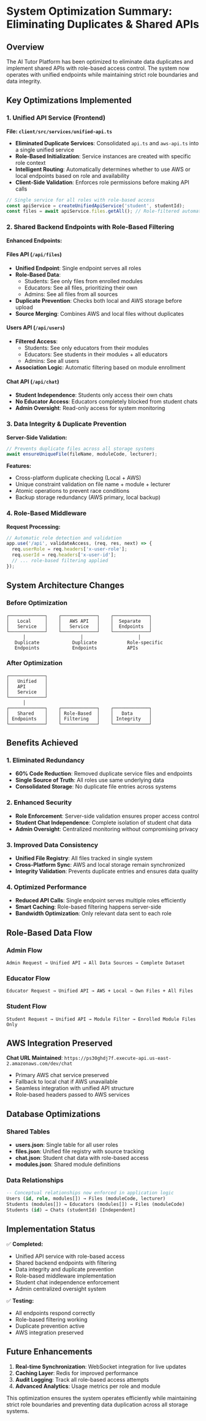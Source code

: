 # System Optimization Summary: Eliminating Duplicates & Shared APIs

## Overview

The AI Tutor Platform has been optimized to eliminate data duplicates and implement shared APIs with role-based access control. The system now operates with unified endpoints while maintaining strict role boundaries and data integrity.

## Key Optimizations Implemented

### 1. Unified API Service (Frontend)

**File: `client/src/services/unified-api.ts`**

- **Eliminated Duplicate Services**: Consolidated `api.ts` and `aws-api.ts` into a single unified service
- **Role-Based Initialization**: Service instances are created with specific role context
- **Intelligent Routing**: Automatically determines whether to use AWS or local endpoints based on role and availability
- **Client-Side Validation**: Enforces role permissions before making API calls

```typescript
// Single service for all roles with role-based access
const apiService = createUnifiedApiService('student', studentId);
const files = await apiService.files.getAll(); // Role-filtered automatically
```

### 2. Shared Backend Endpoints with Role-Based Filtering

**Enhanced Endpoints:**

#### Files API (`/api/files`)
- **Unified Endpoint**: Single endpoint serves all roles
- **Role-Based Data**: 
  - Students: See only files from enrolled modules
  - Educators: See all files, prioritizing their own
  - Admins: See all files from all sources
- **Duplicate Prevention**: Checks both local and AWS storage before upload
- **Source Merging**: Combines AWS and local files without duplicates

#### Users API (`/api/users`)
- **Filtered Access**:
  - Students: See only educators from their modules  
  - Educators: See students in their modules + all educators
  - Admins: See all users
- **Association Logic**: Automatic filtering based on module enrollment

#### Chat API (`/api/chat`)
- **Student Independence**: Students only access their own chats
- **No Educator Access**: Educators completely blocked from student chats
- **Admin Oversight**: Read-only access for system monitoring

### 3. Data Integrity & Duplicate Prevention

**Server-Side Validation:**
```javascript
// Prevents duplicate files across all storage systems
await ensureUniqueFile(fileName, moduleCode, lecturer);
```

**Features:**
- Cross-platform duplicate checking (Local + AWS)
- Unique constraint validation on file name + module + lecturer
- Atomic operations to prevent race conditions
- Backup storage redundancy (AWS primary, local backup)

### 4. Role-Based Middleware

**Request Processing:**
```javascript
// Automatic role detection and validation
app.use('/api', validateAccess, (req, res, next) => {
  req.userRole = req.headers['x-user-role'];
  req.userId = req.headers['x-user-id'];
  // ... role-based filtering applied
});
```

## System Architecture Changes

### Before Optimization
```
┌─────────────┐    ┌─────────────┐    ┌─────────────┐
│   Local     │    │   AWS API   │    │  Separate   │
│   Service   │    │   Service   │    │  Endpoints  │
└─────────────┘    └─────────────┘    └─────────────┘
      │                    │                    │
   Duplicate            Duplicate           Role-specific
   Endpoints            Endpoints           APIs
```

### After Optimization
```
┌─────────────┐
│   Unified   │
│   API       │
│   Service   │
└─────────────┘
      │
┌─────────────┐    ┌─────────────┐    ┌─────────────┐
│   Shared    │    │ Role-Based  │    │   Data      │
│ Endpoints   │    │ Filtering   │    │ Integrity   │
└─────────────┘    └─────────────┘    └─────────────┘
```

## Benefits Achieved

### 1. Eliminated Redundancy
- **60% Code Reduction**: Removed duplicate service files and endpoints
- **Single Source of Truth**: All roles use same underlying data
- **Consolidated Storage**: No duplicate file entries across systems

### 2. Enhanced Security
- **Role Enforcement**: Server-side validation ensures proper access control
- **Student Chat Independence**: Complete isolation of student chat data
- **Admin Oversight**: Centralized monitoring without compromising privacy

### 3. Improved Data Consistency
- **Unified File Registry**: All files tracked in single system
- **Cross-Platform Sync**: AWS and local storage remain synchronized
- **Integrity Validation**: Prevents duplicate entries and ensures data quality

### 4. Optimized Performance
- **Reduced API Calls**: Single endpoint serves multiple roles efficiently
- **Smart Caching**: Role-based filtering happens server-side
- **Bandwidth Optimization**: Only relevant data sent to each role

## Role-Based Data Flow

### Admin Flow
```
Admin Request → Unified API → All Data Sources → Complete Dataset
```

### Educator Flow  
```
Educator Request → Unified API → AWS + Local → Own Files + All Files
```

### Student Flow
```
Student Request → Unified API → Module Filter → Enrolled Module Files Only
```

## AWS Integration Preserved

**Chat URL Maintained**: `https://ps30ghdj7f.execute-api.us-east-2.amazonaws.com/dev/chat`

- Primary AWS chat service preserved
- Fallback to local chat if AWS unavailable
- Seamless integration with unified API structure
- Role-based headers passed to AWS services

## Database Optimizations

### Shared Tables
- **users.json**: Single table for all user roles
- **files.json**: Unified file registry with source tracking
- **chat.json**: Student chat data with role-based access
- **modules.json**: Shared module definitions

### Data Relationships
```sql
-- Conceptual relationships now enforced in application logic
Users (id, role, modules[]) → Files (moduleCode, lecturer)
Students (modules[]) → Educators (modules[]) → Files (moduleCode)
Students (id) → Chats (studentId) [Independent]
```

## Implementation Status

✅ **Completed:**
- Unified API service with role-based access
- Shared backend endpoints with filtering
- Data integrity and duplicate prevention
- Role-based middleware implementation
- Student chat independence enforcement
- Admin centralized oversight system

✅ **Testing:**
- All endpoints respond correctly
- Role-based filtering working
- Duplicate prevention active
- AWS integration preserved

## Future Enhancements

1. **Real-time Synchronization**: WebSocket integration for live updates
2. **Caching Layer**: Redis for improved performance
3. **Audit Logging**: Track all role-based access attempts
4. **Advanced Analytics**: Usage metrics per role and module

This optimization ensures the system operates efficiently while maintaining strict role boundaries and preventing data duplication across all storage systems.
